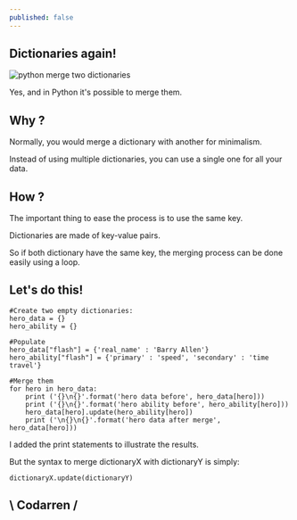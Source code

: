 ```yaml
---
published: false
---
```

## Dictionaries again!
![python merge two dictionaries](https://github.com/codarrenvelvindron/codarrenvelvindron.github.io/raw/master/images/python-logo.png)

Yes, and in Python it's possible to merge them.

## Why ?

Normally, you would merge a dictionary with another for minimalism.

Instead of using multiple dictionaries, you can use a single one for all your data.

## How ?
The important thing to ease the process is to use the same key.

Dictionaries are made of key-value pairs.

So if both dictionary have the same key, the merging process can be done easily using a loop.

## Let's do this!

```
#Create two empty dictionaries:
hero_data = {}
hero_ability = {}

#Populate
hero_data["flash"] = {'real_name' : 'Barry Allen'}
hero_ability["flash"] = {'primary' : 'speed', 'secondary' : 'time travel'}

#Merge them
for hero in hero_data:
    print ('{}\n{}'.format('hero data before', hero_data[hero]))
    print ('{}\n{}'.format('hero ability before', hero_ability[hero]))
    hero_data[hero].update(hero_ability[hero])
    print ('\n{}\n{}'.format('hero data after merge', hero_data[hero]))
```
I added the print statements to illustrate the results.

But the syntax to merge dictionaryX with dictionaryY is simply: 
```
dictionaryX.update(dictionaryY)
```

## \ Codarren /